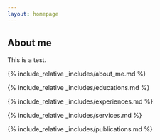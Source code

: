 ```yaml
---
layout: homepage
---
```


## About me

This is a test.

{% include_relative _includes/about_me.md %}

{% include_relative _includes/educations.md %}

{% include_relative _includes/experiences.md %}

{% include_relative _includes/services.md %}

{% include_relative _includes/publications.md %}